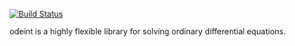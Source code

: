 [![Build Status](https://travis-ci.org/headmyshoulder/odeint-v2.svg?branch=master)](https://travis-ci.org/headmyshoulder/odeint-v2)

odeint is a highly flexible library for solving ordinary differential equations.
